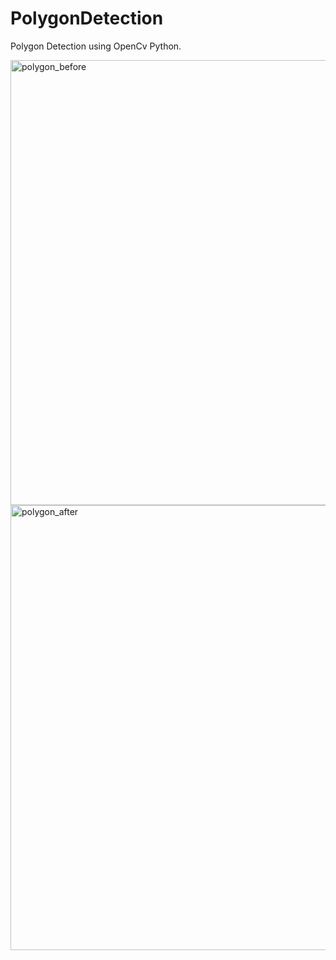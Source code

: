 # PolygonDetection
Polygon Detection using OpenCv Python.


<img width="712" alt="polygon_before" src="https://user-images.githubusercontent.com/69686830/131664235-93ef512e-3a97-4080-be94-8d8f365b63c2.png">

<img width="712" alt="polygon_after" src="https://user-images.githubusercontent.com/69686830/131664308-e75f4433-0105-43fc-b8f0-1ef80b4ecbf2.png">
